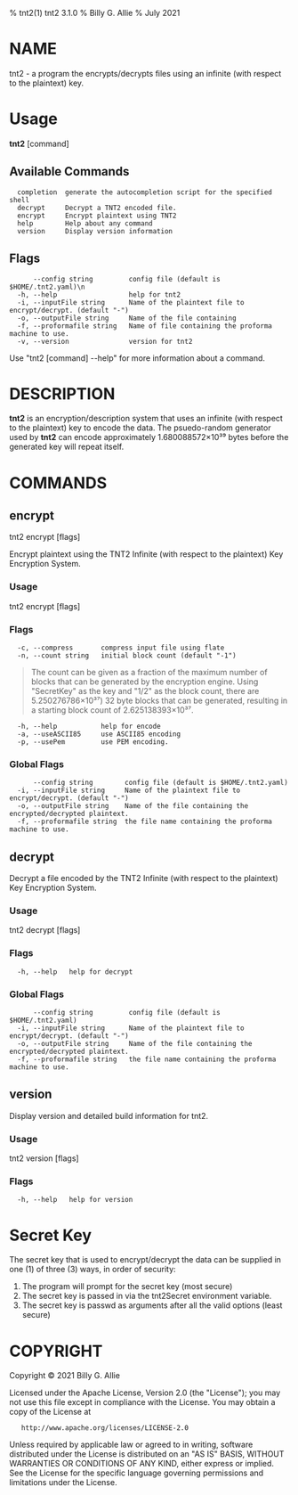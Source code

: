 % tnt2(1) tnt2 3.1.0
% Billy G. Allie
% July 2021

# NAME

tnt2 - a program the encrypts/decrypts files using an infinite (with respect to the plaintext) key.

# Usage

  **tnt2** [command]

## Available Commands

      completion  generate the autocompletion script for the specified shell
      decrypt     Decrypt a TNT2 encoded file.  
      encrypt     Encrypt plaintext using TNT2  
      help        Help about any command
      version     Display version information

## Flags

          --config string         config file (default is $HOME/.tnt2.yaml)\n      
      -h, --help                  help for tnt2
      -i, --inputFile string      Name of the plaintext file to encrypt/decrypt. (default "-")
      -o, --outputFile string     Name of the file containing
      -f, --proformafile string   Name of file containing the proforma machine to use.
      -v, --version               version for tnt2

Use "tnt2 [command] --help" for more information about a command.

# DESCRIPTION

**tnt2** is an encryption/description system that uses an infinite (with
respect to the plaintext) key to encode the data.  The psuedo-random generator
used by **tnt2** can encode approximately 1.680088572×10³⁹ bytes before the
generated key will repeat itself.

# COMMANDS

## encrypt

tnt2 encrypt [flags]

Encrypt plaintext using the TNT2 Infinite (with respect to the plaintext) Key Encryption System.

### Usage

  tnt2 encrypt [flags]

### Flags

      -c, --compress       compress input file using flate  
      -n, --count string   initial block count (default "-1")

  > The count can be given as a fraction of the maximum number of blocks that can be generated by the encryption engine.  Using "SecretKey" as the key and "1/2" as the block count, there are 5.250276786×10³⁷) 32 byte blocks that can be generated, resulting in a starting block count of 2.625138393×10³⁷.

      -h, --help           help for encode  
      -a, --useASCII85     use ASCII85 encoding  
      -p, --usePem         use PEM encoding.

### Global Flags

          --config string        config file (default is $HOME/.tnt2.yaml)
      -i, --inputFile string     Name of the plaintext file to encrypt/decrypt. (default "-")
      -o, --outputFile string    Name of the file containing the encrypted/decrypted plaintext.
      -f, --proformafile string  the file name containing the proforma machine to use.

## decrypt

Decrypt a file encoded by the TNT2 Infinite (with respect to the plaintext) Key Encryption System.

### Usage

  tnt2 decrypt [flags]

### Flags

      -h, --help   help for decrypt

### Global Flags

          --config string         config file (default is $HOME/.tnt2.yaml)
      -i, --inputFile string      Name of the plaintext file to encrypt/decrypt. (default "-")
      -o, --outputFile string     Name of the file containing the encrypted/decrypted plaintext.
      -f, --proformafile string   the file name containing the proforma machine to use.

## version

Display version and detailed build information for tnt2.

### Usage

  tnt2 version [flags]

### Flags

      -h, --help   help for version

# Secret Key

The secret key that is used to encrypt/decrypt the data can be supplied
in one (1) of three (3) ways, in order of security:

1. The program will prompt for the secret key (most secure)
2. The secret key is passed in via the tnt2Secret environment variable.
3. The secret key is passwd as arguments after all the valid options (least secure)

# COPYRIGHT

   Copyright © 2021 Billy G. Allie

   Licensed under the Apache License, Version 2.0 (the "License");
   you may not use this file except in compliance with the License.
   You may obtain a copy of the License at

       http://www.apache.org/licenses/LICENSE-2.0

   Unless required by applicable law or agreed to in writing, software
   distributed under the License is distributed on an "AS IS" BASIS,
   WITHOUT WARRANTIES OR CONDITIONS OF ANY KIND, either express or implied.
   See the License for the specific language governing permissions and
   limitations under the License.
